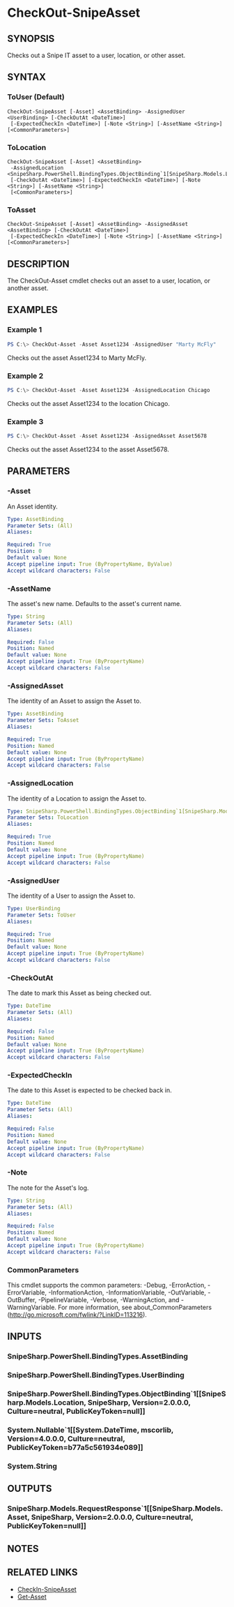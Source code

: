 ﻿---
external help file: SnipeSharp.PowerShell.dll-Help.xml
Module Name: SnipeSharp.PowerShell
online version:
schema: 2.0.0
---

# CheckOut-SnipeAsset

## SYNOPSIS
Checks out a Snipe IT asset to a user, location, or other asset.

## SYNTAX

### ToUser (Default)
```
CheckOut-SnipeAsset [-Asset] <AssetBinding> -AssignedUser <UserBinding> [-CheckOutAt <DateTime>]
 [-ExpectedCheckIn <DateTime>] [-Note <String>] [-AssetName <String>] [<CommonParameters>]
```

### ToLocation
```
CheckOut-SnipeAsset [-Asset] <AssetBinding>
 -AssignedLocation <SnipeSharp.PowerShell.BindingTypes.ObjectBinding`1[SnipeSharp.Models.Location]>
 [-CheckOutAt <DateTime>] [-ExpectedCheckIn <DateTime>] [-Note <String>] [-AssetName <String>]
 [<CommonParameters>]
```

### ToAsset
```
CheckOut-SnipeAsset [-Asset] <AssetBinding> -AssignedAsset <AssetBinding> [-CheckOutAt <DateTime>]
 [-ExpectedCheckIn <DateTime>] [-Note <String>] [-AssetName <String>] [<CommonParameters>]
```

## DESCRIPTION
The CheckOut-Asset cmdlet checks out an asset to a user, location, or another asset.

## EXAMPLES

### Example 1
```powershell
PS C:\> CheckOut-Asset -Asset Asset1234 -AssignedUser "Marty McFly"
```

Checks out the asset Asset1234 to Marty McFly.

### Example 2
```powershell
PS C:\> CheckOut-Asset -Asset Asset1234 -AssignedLocation Chicago
```

Checks out the asset Asset1234 to the location Chicago.

### Example 3
```powershell
PS C:\> CheckOut-Asset -Asset Asset1234 -AssignedAsset Asset5678
```

Checks out the asset Asset1234 to the asset Asset5678.

## PARAMETERS

### -Asset
An Asset identity.

```yaml
Type: AssetBinding
Parameter Sets: (All)
Aliases:

Required: True
Position: 0
Default value: None
Accept pipeline input: True (ByPropertyName, ByValue)
Accept wildcard characters: False
```

### -AssetName
The asset's new name. Defaults to the asset's current name.

```yaml
Type: String
Parameter Sets: (All)
Aliases:

Required: False
Position: Named
Default value: None
Accept pipeline input: True (ByPropertyName)
Accept wildcard characters: False
```

### -AssignedAsset
The identity of an Asset to assign the Asset to.

```yaml
Type: AssetBinding
Parameter Sets: ToAsset
Aliases:

Required: True
Position: Named
Default value: None
Accept pipeline input: True (ByPropertyName)
Accept wildcard characters: False
```

### -AssignedLocation
The identity of a Location to assign the Asset to.

```yaml
Type: SnipeSharp.PowerShell.BindingTypes.ObjectBinding`1[SnipeSharp.Models.Location]
Parameter Sets: ToLocation
Aliases:

Required: True
Position: Named
Default value: None
Accept pipeline input: True (ByPropertyName)
Accept wildcard characters: False
```

### -AssignedUser
The identity of a User to assign the Asset to.

```yaml
Type: UserBinding
Parameter Sets: ToUser
Aliases:

Required: True
Position: Named
Default value: None
Accept pipeline input: True (ByPropertyName)
Accept wildcard characters: False
```

### -CheckOutAt
The date to mark this Asset as being checked out.

```yaml
Type: DateTime
Parameter Sets: (All)
Aliases:

Required: False
Position: Named
Default value: None
Accept pipeline input: True (ByPropertyName)
Accept wildcard characters: False
```

### -ExpectedCheckIn
The date to this Asset is expected to be checked back in.

```yaml
Type: DateTime
Parameter Sets: (All)
Aliases:

Required: False
Position: Named
Default value: None
Accept pipeline input: True (ByPropertyName)
Accept wildcard characters: False
```

### -Note
The note for the Asset's log.

```yaml
Type: String
Parameter Sets: (All)
Aliases:

Required: False
Position: Named
Default value: None
Accept pipeline input: True (ByPropertyName)
Accept wildcard characters: False
```

### CommonParameters
This cmdlet supports the common parameters: -Debug, -ErrorAction, -ErrorVariable, -InformationAction, -InformationVariable, -OutVariable, -OutBuffer, -PipelineVariable, -Verbose, -WarningAction, and -WarningVariable.
For more information, see about_CommonParameters (http://go.microsoft.com/fwlink/?LinkID=113216).

## INPUTS

### SnipeSharp.PowerShell.BindingTypes.AssetBinding

### SnipeSharp.PowerShell.BindingTypes.UserBinding

### SnipeSharp.PowerShell.BindingTypes.ObjectBinding`1[[SnipeSharp.Models.Location, SnipeSharp, Version=2.0.0.0, Culture=neutral, PublicKeyToken=null]]

### System.Nullable`1[[System.DateTime, mscorlib, Version=4.0.0.0, Culture=neutral, PublicKeyToken=b77a5c561934e089]]

### System.String

## OUTPUTS

### SnipeSharp.Models.RequestResponse`1[[SnipeSharp.Models.Asset, SnipeSharp, Version=2.0.0.0, Culture=neutral, PublicKeyToken=null]]

## NOTES

## RELATED LINKS
- [CheckIn-SnipeAsset](CheckIn-SnipeAsset.md)
- [Get-Asset](Get-Asset.md)
